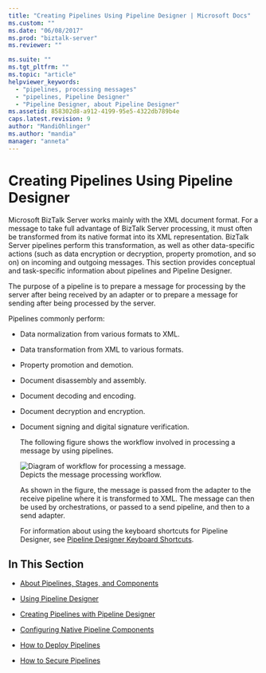 ```yaml
---
title: "Creating Pipelines Using Pipeline Designer | Microsoft Docs"
ms.custom: ""
ms.date: "06/08/2017"
ms.prod: "biztalk-server"
ms.reviewer: ""

ms.suite: ""
ms.tgt_pltfrm: ""
ms.topic: "article"
helpviewer_keywords: 
  - "pipelines, processing messages"
  - "pipelines, Pipeline Designer"
  - "Pipeline Designer, about Pipeline Designer"
ms.assetid: 858302d8-a912-4199-95e5-4322db789b4e
caps.latest.revision: 9
author: "MandiOhlinger"
ms.author: "mandia"
manager: "anneta"
---
```

# Creating Pipelines Using Pipeline Designer
Microsoft BizTalk Server works mainly with the XML document format. For a message to take full advantage of BizTalk Server processing, it must often be transformed from its native format into its XML representation. BizTalk Server pipelines perform this transformation, as well as other data-specific actions (such as data encryption or decryption, property promotion, and so on) on incoming and outgoing messages. This section provides conceptual and task-specific information about pipelines and Pipeline Designer.  
  
 The purpose of a pipeline is to prepare a message for processing by the server after being received by an adapter or to prepare a message for sending after being processed by the server.  
  
 Pipelines commonly perform:  
  
- Data normalization from various formats to XML.  
  
- Data transformation from XML to various formats.  
  
- Property promotion and demotion.  
  
- Document disassembly and assembly.  
  
- Document decoding and encoding.  
  
- Document decryption and encryption.  
  
- Document signing and digital signature verification.  
  
  The following figure shows the workflow involved in processing a message by using pipelines.  
  
  ![Diagram of workflow for processing a message.](../core/media/ebiz-dev-busprcsadptc.gif "ebiz_dev_busprcsadptc")  
  Depicts the message processing workflow.  
  
  As shown in the figure, the message is passed from the adapter to the receive pipeline where it is transformed to XML. The message can then be used by orchestrations, or passed to a send pipeline, and then to a send adapter.  
  
  For information about using the keyboard shortcuts for Pipeline Designer, see [Pipeline Designer Keyboard Shortcuts](../core/pipeline-designer-keyboard-shortcuts.md).  
  
## In This Section  
  
-   [About Pipelines, Stages, and Components](../core/about-pipelines-stages-and-components.md)  
  
-   [Using Pipeline Designer](../core/using-pipeline-designer.md)  
  
-   [Creating Pipelines with Pipeline Designer](../core/creating-pipelines-with-pipeline-designer.md)  
  
-   [Configuring Native Pipeline Components](../core/configuring-native-pipeline-components.md)  
  
-   [How to Deploy Pipelines](../core/how-to-deploy-pipelines.md)  
  
-   [How to Secure Pipelines](../core/how-to-secure-pipelines.md)